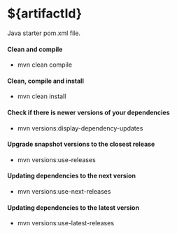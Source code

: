 # ${artifactId}

Java starter pom.xml file.

#### Clean and compile

- mvn clean compile

#### Clean, compile and install

- mvn clean install

#### Check if there is newer versions of your dependencies
- mvn versions:display-dependency-updates

#### Upgrade snapshot versions to the closest release
- mvn versions:use-releases

#### Updating dependencies to the next version
- mvn versions:use-next-releases

#### Updating dependencies to the latest version
- mvn versions:use-latest-releases
